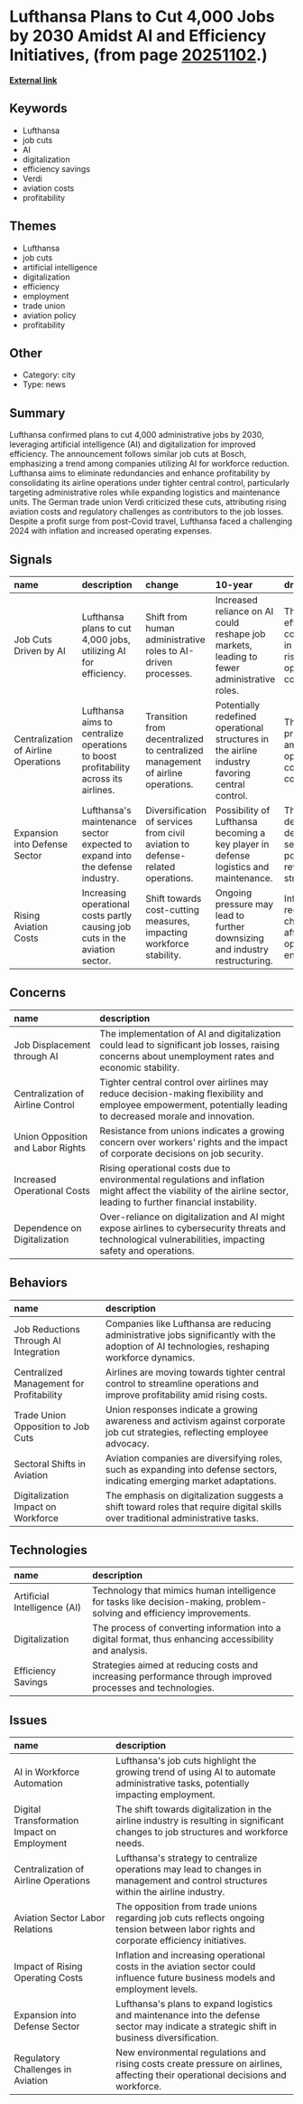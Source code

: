 # __Lufthansa Plans to Cut 4,000 Jobs by 2030 Amidst AI and Efficiency Initiatives__, (from page [20251102](https://kghosh.substack.com/p/20251102).)

__[External link](https://www.dw.com/en/lufthansa-to-shed-4000-jobs-with-help-from-ai/a-74173278)__



## Keywords

* Lufthansa
* job cuts
* AI
* digitalization
* efficiency savings
* Verdi
* aviation costs
* profitability

## Themes

* Lufthansa
* job cuts
* artificial intelligence
* digitalization
* efficiency
* employment
* trade union
* aviation policy
* profitability

## Other

* Category: city
* Type: news

## Summary

Lufthansa confirmed plans to cut 4,000 administrative jobs by 2030, leveraging artificial intelligence (AI) and digitalization for improved efficiency. The announcement follows similar job cuts at Bosch, emphasizing a trend among companies utilizing AI for workforce reduction. Lufthansa aims to eliminate redundancies and enhance profitability by consolidating its airline operations under tighter central control, particularly targeting administrative roles while expanding logistics and maintenance units. The German trade union Verdi criticized these cuts, attributing rising aviation costs and regulatory challenges as contributors to the job losses. Despite a profit surge from post-Covid travel, Lufthansa faced a challenging 2024 with inflation and increased operating expenses.

## Signals

| name                                 | description                                                                         | change                                                                         | 10-year                                                                                        | driving-force                                                                     |   relevancy |
|:-------------------------------------|:------------------------------------------------------------------------------------|:-------------------------------------------------------------------------------|:-----------------------------------------------------------------------------------------------|:----------------------------------------------------------------------------------|------------:|
| Job Cuts Driven by AI                | Lufthansa plans to cut 4,000 jobs, utilizing AI for efficiency.                     | Shift from human administrative roles to AI-driven processes.                  | Increased reliance on AI could reshape job markets, leading to fewer administrative roles.     | The push for efficiency and cost savings in response to rising operational costs. |           4 |
| Centralization of Airline Operations | Lufthansa aims to centralize operations to boost profitability across its airlines. | Transition from decentralized to centralized management of airline operations. | Potentially redefined operational structures in the airline industry favoring central control. | The need for profitability amidst high operational costs and competition.         |           3 |
| Expansion into Defense Sector        | Lufthansa's maintenance sector expected to expand into the defense industry.        | Diversification of services from civil aviation to defense-related operations. | Possibility of Lufthansa becoming a key player in defense logistics and maintenance.           | The growing demand for defense services and potential new revenue streams.        |           3 |
| Rising Aviation Costs                | Increasing operational costs partly causing job cuts in the aviation sector.        | Shift towards cost-cutting measures, impacting workforce stability.            | Ongoing pressure may lead to further downsizing and industry restructuring.                    | Inflation and regulatory changes affecting operational environments.              |           4 |

## Concerns

| name                              | description                                                                                                                                                         |
|:----------------------------------|:--------------------------------------------------------------------------------------------------------------------------------------------------------------------|
| Job Displacement through AI       | The implementation of AI and digitalization could lead to significant job losses, raising concerns about unemployment rates and economic stability.                 |
| Centralization of Airline Control | Tighter central control over airlines may reduce decision-making flexibility and employee empowerment, potentially leading to decreased morale and innovation.      |
| Union Opposition and Labor Rights | Resistance from unions indicates a growing concern over workers' rights and the impact of corporate decisions on job security.                                      |
| Increased Operational Costs       | Rising operational costs due to environmental regulations and inflation might affect the viability of the airline sector, leading to further financial instability. |
| Dependence on Digitalization      | Over-reliance on digitalization and AI might expose airlines to cybersecurity threats and technological vulnerabilities, impacting safety and operations.           |

## Behaviors

| name                                     | description                                                                                                                                 |
|:-----------------------------------------|:--------------------------------------------------------------------------------------------------------------------------------------------|
| Job Reductions Through AI Integration    | Companies like Lufthansa are reducing administrative jobs significantly with the adoption of AI technologies, reshaping workforce dynamics. |
| Centralized Management for Profitability | Airlines are moving towards tighter central control to streamline operations and improve profitability amid rising costs.                   |
| Trade Union Opposition to Job Cuts       | Union responses indicate a growing awareness and activism against corporate job cut strategies, reflecting employee advocacy.               |
| Sectoral Shifts in Aviation              | Aviation companies are diversifying roles, such as expanding into defense sectors, indicating emerging market adaptations.                  |
| Digitalization Impact on Workforce       | The emphasis on digitalization suggests a shift toward roles that require digital skills over traditional administrative tasks.             |

## Technologies

| name                         | description                                                                                                            |
|:-----------------------------|:-----------------------------------------------------------------------------------------------------------------------|
| Artificial Intelligence (AI) | Technology that mimics human intelligence for tasks like decision-making, problem-solving and efficiency improvements. |
| Digitalization               | The process of converting information into a digital format, thus enhancing accessibility and analysis.                |
| Efficiency Savings           | Strategies aimed at reducing costs and increasing performance through improved processes and technologies.             |

## Issues

| name                                        | description                                                                                                                               |
|:--------------------------------------------|:------------------------------------------------------------------------------------------------------------------------------------------|
| AI in Workforce Automation                  | Lufthansa's job cuts highlight the growing trend of using AI to automate administrative tasks, potentially impacting employment.          |
| Digital Transformation Impact on Employment | The shift towards digitalization in the airline industry is resulting in significant changes to job structures and workforce needs.       |
| Centralization of Airline Operations        | Lufthansa's strategy to centralize operations may lead to changes in management and control structures within the airline industry.       |
| Aviation Sector Labor Relations             | The opposition from trade unions regarding job cuts reflects ongoing tension between labor rights and corporate efficiency initiatives.   |
| Impact of Rising Operating Costs            | Inflation and increasing operational costs in the aviation sector could influence future business models and employment levels.           |
| Expansion into Defense Sector               | Lufthansa's plans to expand logistics and maintenance into the defense sector may indicate a strategic shift in business diversification. |
| Regulatory Challenges in Aviation           | New environmental regulations and rising costs create pressure on airlines, affecting their operational decisions and workforce.          |